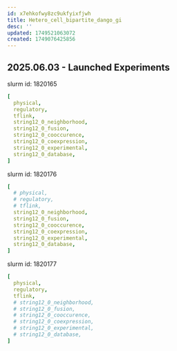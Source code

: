 ```yaml
---
id: x7ehkofwy8zc9ukfyixfjwh
title: Hetero_cell_bipartite_dango_gi
desc: ''
updated: 1749521063072
created: 1749076425856
---
```

## 2025.06.03 - Launched Experiments

slurm id: 1820165

```yaml
[
  physical,
  regulatory,
  tflink,
  string12_0_neighborhood,
  string12_0_fusion,
  string12_0_cooccurence,
  string12_0_coexpression,
  string12_0_experimental,
  string12_0_database,
]
```

slurm id: 1820176

```yaml
[
  # physical,
  # regulatory,
  # tflink,
  string12_0_neighborhood,
  string12_0_fusion,
  string12_0_cooccurence,
  string12_0_coexpression,
  string12_0_experimental,
  string12_0_database,
]
```

slurm id: 1820177

```yaml
[
  physical,
  regulatory,
  tflink,
  # string12_0_neighborhood,
  # string12_0_fusion,
  # string12_0_cooccurence,
  # string12_0_coexpression,
  # string12_0_experimental,
  # string12_0_database,
]
```
